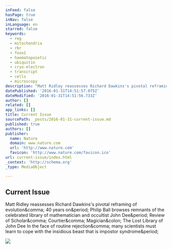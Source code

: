 ```yaml
---
inFeed: false
hasPage: true
inNav: false
inLanguage: en
starred: false
keywords:
  - reg
  - mitochondria
  - rbr
  - foxo1
  - haematopoietic
  - ubiquitin
  - cryo-electron
  - transcript
  - cells
  - microscopy
description: "Matt Ridley reassesses Richard Dawkins's pivotal reframing of evolution, 40 years on. Philip Ball browses remnants of the celebrated library of mathematician and occultist John Dee. Review of Scholar, Courtier, Magician: The Lost Library of John Dee In the face of routine rejection, many scientists must learn to cope with the insidious beast that is impostor syndrome."
datePublished: '2016-01-31T14:51:57.075Z'
dateModified: '2016-01-31T14:51:56.733Z'
author: []
related: []
app_links: []
title: Current Issue
sourcePath: _posts/2016-01-31-current-issue.md
published: true
authors: []
publisher:
  name: Nature
  domain: www.nature.com
  url: 'http://www.nature.com'
  favicon: 'http://www.nature.com/favicon.ico'
url: current-issue/index.html
_context: 'http://schema.org'
_type: MediaObject

---
```

<article style=""><h1>Current Issue</h1><p>Matt Ridley reassesses Richard Dawkins's pivotal reframing of evolution&amp;comma; 40 years on&amp;period; Philip Ball browses remnants of the celebrated library of mathematician and occultist John Dee&amp;period; Review of Scholar&amp;comma; Courtier&amp;comma; Magician&amp;colon; The Lost Library of John Dee In the face of routine rejection&amp;comma; many scientists must learn to cope with the insidious beast that is impostor syndrome&amp;period;</p><img src="http://www.nature.com/news/2016/160126/thumbs/homepage529456a-i1.0.jpg" /></article>